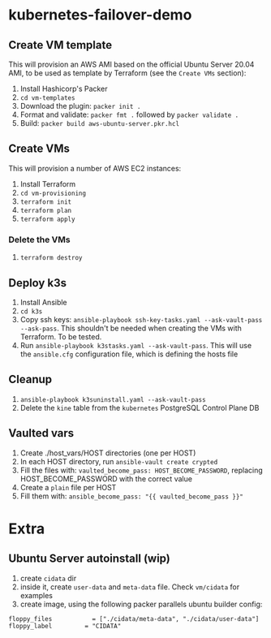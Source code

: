 # kubernetes-failover-demo

## Create VM template

This will provision an AWS AMI based on the official Ubuntu Server 20.04 AMI, to be used as template by Terraform (see the `Create VMs` section):

1. Install Hashicorp's Packer
1. `cd vm-templates`
1. Download the plugin: `packer init .`
1. Format and validate: `packer fmt .` followed by `packer validate .`
1. Build: `packer build aws-ubuntu-server.pkr.hcl`

## Create VMs

This will provision a number of AWS EC2 instances:

1. Install Terraform
1. `cd vm-provisioning`
1. `terraform init`
1. `terraform plan`
1. `terraform apply`

### Delete the VMs

1. `terraform destroy`

## Deploy k3s

1. Install Ansible
1. `cd k3s`
1. Copy ssh keys: `ansible-playbook ssh-key-tasks.yaml --ask-vault-pass --ask-pass`. This shouldn't be needed when creating the VMs with Terraform. To be tested.
1. Run `ansible-playbook k3stasks.yaml --ask-vault-pass`. This will use the `ansible.cfg` configuration file, which is defining the hosts file

## Cleanup

1. `ansible-playbook k3suninstall.yaml --ask-vault-pass`
1. Delete the `kine` table from the `kubernetes` PostgreSQL Control Plane DB

## Vaulted vars

1. Create ./host_vars/HOST directories (one per HOST)
1. In each HOST directory, run `ansible-vault create crypted`
1. Fill the files with: `vaulted_become_pass: HOST_BECOME_PASSWORD`, replacing HOST_BECOME_PASSWORD with the correct value
1. Create a `plain` file per HOST
1. Fill them with: `ansible_become_pass: "{{ vaulted_become_pass }}"`

# Extra

## Ubuntu Server autoinstall (wip)

1. create `cidata` dir
1. inside it, create `user-data` and `meta-data` file. Check `vm/cidata` for examples
1. create image, using the following packer parallels ubuntu builder config:

```
floppy_files           = ["./cidata/meta-data", "./cidata/user-data"]
floppy_label         = "CIDATA"
```
